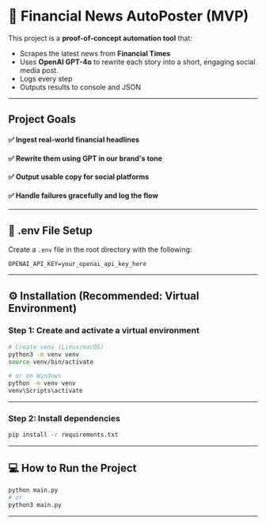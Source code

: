# 📰 Financial News AutoPoster (MVP)

This project is a **proof-of-concept automation tool** that:

- Scrapes the latest news from **Financial Times**
- Uses **OpenAI GPT-4o** to rewrite each story into a short, engaging social media post.
- Logs every step
- Outputs results to console and JSON
---

## Project Goals

#### ✅ Ingest real-world financial headlines  
#### ✅ Rewrite them using GPT in our brand's tone  
#### ✅ Output usable copy for social platforms  
#### ✅ Handle failures gracefully and log the flow
---

## 🔐 .env File Setup

Create a `.env` file in the root directory with the following:

```env
OPENAI_API_KEY=your_openai_api_key_here
```
---

## ⚙️ Installation (Recommended: Virtual Environment)
### Step 1: Create and activate a virtual environment
``` bash
# Create venv (Linux/macOS)
python3 -m venv venv
source venv/bin/activate

# or on Windows
python -m venv venv
venv\Scripts\activate
```
---
### Step 2: Install dependencies
``` bash
pip install -r requirements.txt
```
---
## 💻 How to Run the Project
``` bash
python main.py
# or
python3 main.py
```
---
